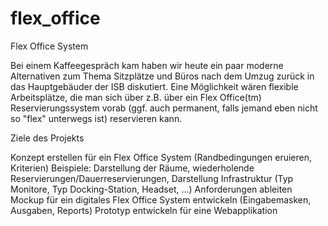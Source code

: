 # flex_office
 Flex Office System

Bei einem Kaffeegespräch kam haben wir heute ein paar moderne Alternativen zum Thema Sitzplätze und Büros nach dem Umzug zurück in das Hauptgebäuder der ISB diskutiert. Eine Möglichkeit wären flexible Arbeitsplätze, die man sich über z.B. über ein Flex Office(tm) Reservierungssystem vorab (ggf. auch permanent, falls jemand eben nicht so "flex" unterwegs ist) reservieren kann.

Ziele des Projekts

Konzept erstellen für ein Flex Office System
(Randbedingungen eruieren, Kriterien)
Beispiele: Darstellung der Räume, wiederholende Reservierungen/Dauerreservierungen, Darstellung Infrastruktur (Typ Monitore, Typ Docking-Station, Headset, ...)
Anforderungen ableiten
Mockup für ein digitales Flex Office System entwickeln
(Eingabemasken, Ausgaben, Reports)
Prototyp entwickeln für eine Webapplikation
